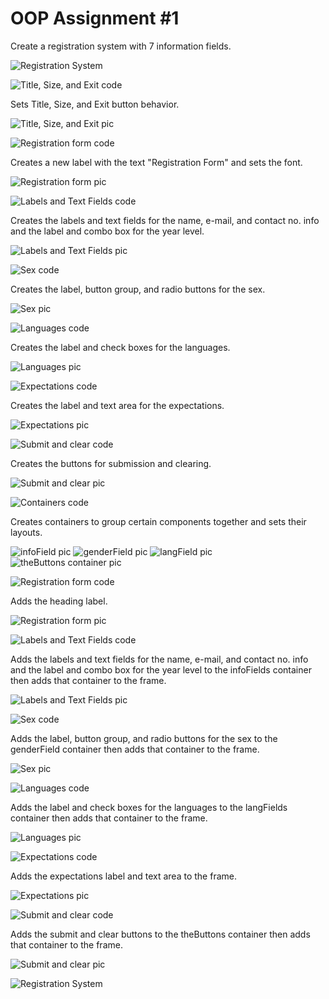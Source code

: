 # OOP Assignment #1
Create a registration system with 7 information fields.


![Registration System](http://i.imgur.com/TdEzSgV.png)


![Title, Size, and Exit code](http://i.imgur.com/zCYpLO1.png)

Sets Title, Size, and Exit button behavior.

![Title, Size, and Exit pic](http://i.imgur.com/SnoKwd4.png)


![Registration form code](http://i.imgur.com/KOcikBt.png)

Creates a new label with the text "Registration Form" and sets the font.

![Registration form pic](http://i.imgur.com/MUSrkej.png)


![Labels and Text Fields code](http://i.imgur.com/XsvqCpB.png)

Creates the labels and text fields for the name, e-mail, and contact no. info and the label and combo box for the year level.

![Labels and Text Fields pic](http://i.imgur.com/2OeUkep.png)


![Sex code](http://i.imgur.com/CLDdjtA.png)

Creates the label, button group, and radio buttons for the sex.

![Sex pic](http://i.imgur.com/b6hKNld.png)


![Languages code](http://i.imgur.com/dSs4JQ2.png)

Creates the label and check boxes for the languages.

![Languages pic](http://i.imgur.com/zBksCdp.png)


![Expectations code](http://i.imgur.com/7swYzBx.png)

Creates the label and text area for the expectations.

![Expectations pic](http://i.imgur.com/8nZ27xL.png)


![Submit and clear code](http://i.imgur.com/lGdywqv.png)

Creates the buttons for submission and clearing.

![Submit and clear pic](http://i.imgur.com/UKwtJIQ.png)


![Containers code](http://i.imgur.com/HsCj7rN.png)

Creates containers to group certain components together and sets their layouts.

![infoField pic](http://i.imgur.com/2OeUkep.png)
![genderField pic](http://i.imgur.com/b6hKNld.png)
![langField pic](http://i.imgur.com/zBksCdp.png)
![theButtons container pic](http://i.imgur.com/UKwtJIQ.png)


![Registration form code](http://i.imgur.com/UdQlTpv.png)

Adds the heading label.

![Registration form pic](http://i.imgur.com/MUSrkej.png)


![Labels and Text Fields code](http://i.imgur.com/FnNzng0.png)

Adds the labels and text fields for the name, e-mail, and contact no. info and the label and combo box for the year level to the infoFields container then adds that container to the frame.

![Labels and Text Fields pic](http://i.imgur.com/2OeUkep.png)


![Sex code](http://i.imgur.com/3r9IjQp.png)

Adds the label, button group, and radio buttons for the sex to the genderField container then adds that container to the frame.

![Sex pic](http://i.imgur.com/b6hKNld.png)


![Languages code](http://i.imgur.com/PsEj24M.png)

Adds the label and check boxes for the languages to the langFields container then adds that container to the frame.

![Languages pic](http://i.imgur.com/zBksCdp.png)


![Expectations code](http://i.imgur.com/qcsGZb9.png)

Adds the expectations label and text area to the frame.

![Expectations pic](http://i.imgur.com/8nZ27xL.png)


![Submit and clear code](http://i.imgur.com/HOxkHrg.png)

Adds the submit and clear buttons to the theButtons container then adds that container to the frame.

![Submit and clear pic](http://i.imgur.com/UKwtJIQ.png)


![Registration System](http://i.imgur.com/TdEzSgV.png)
